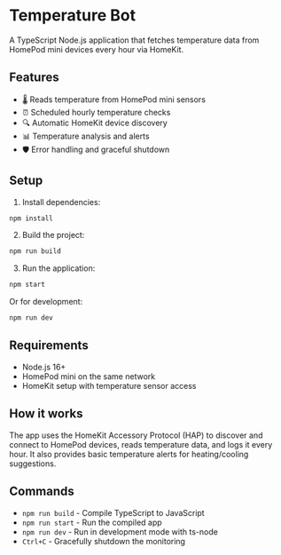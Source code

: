 # Temperature Bot

A TypeScript Node.js application that fetches temperature data from HomePod mini devices every hour via HomeKit.

## Features

- 🌡️ Reads temperature from HomePod mini sensors
- ⏰ Scheduled hourly temperature checks
- 🔍 Automatic HomeKit device discovery
- 📊 Temperature analysis and alerts
- 🛡️ Error handling and graceful shutdown

## Setup

1. Install dependencies:
```bash
npm install
```

2. Build the project:
```bash
npm run build
```

3. Run the application:
```bash
npm start
```

Or for development:
```bash
npm run dev
```

## Requirements

- Node.js 16+
- HomePod mini on the same network
- HomeKit setup with temperature sensor access

## How it works

The app uses the HomeKit Accessory Protocol (HAP) to discover and connect to HomePod devices, reads temperature data, and logs it every hour. It also provides basic temperature alerts for heating/cooling suggestions.

## Commands

- `npm run build` - Compile TypeScript to JavaScript
- `npm run start` - Run the compiled app
- `npm run dev` - Run in development mode with ts-node
- `Ctrl+C` - Gracefully shutdown the monitoring